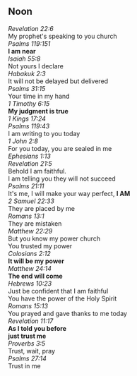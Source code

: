 ## Noon
_Revelation 22:6_  
My prophet's speaking to you church  
_Psalms 119:151_  
**I am near**  
_Isaiah 55:8_  
Not yours I declare  
_Habakuk 2:3_  
It will not be delayed but delivered  
_Psalms 31:15_  
Your time in my hand  
_1 Timothy 6:15_  
**My judgment is true**  
_1 Kings 17:24  
Psalms 119:43_  
I am writing to you today  
_1 John 2:8_  
For you today, you are sealed in me  
_Ephesians 1:13  
Revelation 21:5_  
Behold I am faithful.  
I am telling you they will not succeed  
_Psalms 21:11_  
It's me, I will make your way perfect, **I AM**  
_2 Samuel 22:33_  
They are placed by me  
_Romans 13:1_  
They are mistaken  
_Matthew 22:29_  
But you know my power church  
You trusted my power  
_Colosians 2:12_  
**It will be my power**  
_Matthew 24:14_  
**The end will come**  
_Hebrews 10:23_  
Just be confident that I am faithful  
You have the power of the Holy Spirit  
_Romans 15:13_  
You prayed and gave thanks to me today  
_Revelation 11:17_  
**As I told you before**  
**just trust me**  
_Proverbs 3:5_  
Trust, wait, pray  
_Psalms 27:14_  
Trust in me

